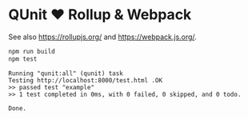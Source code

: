 # QUnit ♥️ Rollup & Webpack

See also <https://rollupjs.org/> and <https://webpack.js.org/>.

```bash
npm run build
npm test
```

```
Running "qunit:all" (qunit) task
Testing http://localhost:8000/test.html .OK
>> passed test "example"
>> 1 test completed in 0ms, with 0 failed, 0 skipped, and 0 todo.

Done.
```
